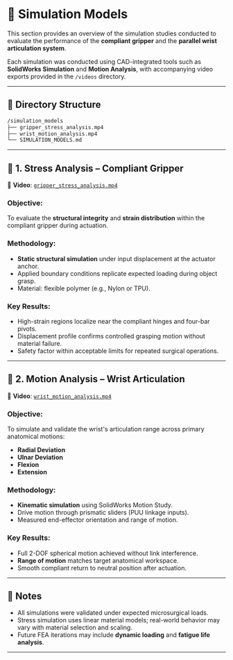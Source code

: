 # 🧪 Simulation Models

This section provides an overview of the simulation studies conducted to evaluate the performance of the **compliant gripper** and the **parallel wrist articulation system**.

Each simulation was conducted using CAD-integrated tools such as **SolidWorks Simulation** and **Motion Analysis**, with accompanying video exports provided in the `/videos` directory.

---

## 📎 Directory Structure
```graphql
/simulation_models
├── gripper_stress_analysis.mp4
├── wrist_motion_analysis.mp4
└── SIMULATION_MODELS.md
```

---

## 🔧 1. Stress Analysis – Compliant Gripper

🎥 **Video**: [`gripper_stress_analysis.mp4`](./gripper_stress_analysis.mp4)

### Objective:
To evaluate the **structural integrity** and **strain distribution** within the compliant gripper during actuation.

### Methodology:
- **Static structural simulation** under input displacement at the actuator anchor.
- Applied boundary conditions replicate expected loading during object grasp.
- Material: flexible polymer (e.g., Nylon or TPU).

### Key Results:
- High-strain regions localize near the compliant hinges and four-bar pivots.
- Displacement profile confirms controlled grasping motion without material failure.
- Safety factor within acceptable limits for repeated surgical operations.

---

## 🔄 2. Motion Analysis – Wrist Articulation

🎥 **Video**: [`wrist_motion_analysis.mp4`](./wrist_motion_analysis.mp4)

### Objective:
To simulate and validate the wrist's articulation range across primary anatomical motions:
- **Radial Deviation**
- **Ulnar Deviation**
- **Flexion**
- **Extension**

### Methodology:
- **Kinematic simulation** using SolidWorks Motion Study.
- Drive motion through prismatic sliders (PUU linkage inputs).
- Measured end-effector orientation and range of motion.

### Key Results:
- Full 2-DOF spherical motion achieved without link interference.
- **Range of motion** matches target anatomical workspace.
- Smooth compliant return to neutral position after actuation.

---

## 📌 Notes

- All simulations were validated under expected microsurgical loads.
- Stress simulation uses linear material models; real-world behavior may vary with material selection and scaling.
- Future FEA iterations may include **dynamic loading** and **fatigue life analysis**.

---

